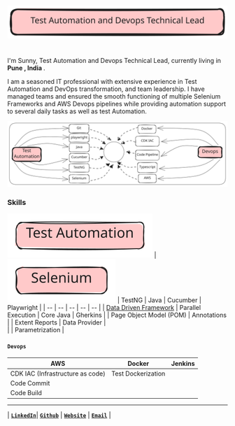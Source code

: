 ![TestAutomationAndDevopsTechnicalLead](./public/TestAutomationLead.svg)
<h1></h1>
<p>     I'm Sunny, Test Automation and Devops Technical Lead, currently living in <b>Pune , India </b>.</p>
<p>I am a seasoned IT professional with extensive experience in Test Automation and DevOps transformation, and team leadership. I have managed teams and ensured the smooth functioning of multiple Selenium Frameworks and AWS Devops pipelines while providing automation support to several daily tasks as well as test Automation.</b></p>


![Banner](./public/Banner.svg)


### Skills
![TestAutomation](./public/TestAutomation.svg)
| ![Selenium](./public/Selenium.svg) | TestNG | Java | Cucumber | Playwright |
| -- | -- | -- | -- | -- |
| [Data Driven Framework](https://github.com/sunnyRavindra/DataDrivenFramework) | Parallel Execution | Core Java | Gherkins |
| Page Object Model (POM) | Annotations | 
| Extent Reports | Data Provider |  
|  | Parametrization |

#### `Devops`
| AWS | Docker | Jenkins | 
| -- | -- | -- |
| CDK IAC (Infrastructure as code) | Test Dockerization |
| Code Commit | 
| Code Build |  

***
| [**`LinkedIn`**](https://www.linkedin.com/in/sunnybharne)| [**`Github`**](https://github.com/sunnyRavindra/sunnyRavindra) | [**`Website`**](https://www.botcat.org) | [**`Email`**](sunny.bharne.devops@gmail.com) |


